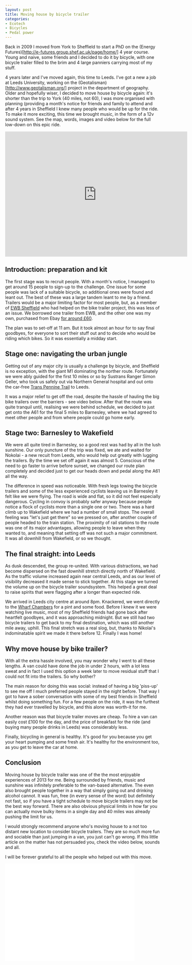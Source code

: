 ```yaml
---
layout: post
title: Moving house by bicycle trailer 
categories:
- Ecotech 
- Bicycles
- Pedal power
---
```

Back in 2009 I moved from York to Sheffield to start a PhD on the (Energy Futures)[http://e-futures.group.shef.ac.uk/page/home/] 4 year course. 
Young and naive, some friends and I decided to do it by bicycle, with one bicycle trailer filled to the brim and 4 large panniers carrying most of my stuff. 
 
4 years later and I've moved again, this time to Leeds. I've got a new a job at Leeds University,
 working on the (Geotalisman)[http://www.geotalisman.org/] project in the department of geography. 
Older and hopefully wiser, I decided to move house by bicycle again: it's shorter than the trip to York 
(40 miles, not 60), I was more organised with planning (providing a month's notice for friends and 
family to attend and after 4 years in Sheffield I knew many people who would be up for the ride. 
To make it more exciting, this time we brought music, in the form of a 12v sound system.
See the map, words, images and video below for the full low-down on this epic ride. 

<iframe height='405' width='590' frameborder='0' allowtransparency='true' scrolling='no' src='http://www.strava.com/activities/85890714/embed/d5c2ef90fb2cabe6678b32b81c8d95bd95c25915'></iframe>

## Introduction: preparation and kit
The first stage was to recruit people. With a month's notice, I managed to get around 15 people to 
sign-up to the challenge. One issue for some people was lack of a suitable bicycle, so additional 
ones were found and leant out. The best of these was a large tandem leant to me by a friend.
Trailers would be a major limiting factor for most people, but, as a member of 
[EWB Sheffield](https://ewb.shef.ac.uk/) who had helped on the bike trailer project, this was 
less of an issue. We borrowed one trailer from EWB, and the other one was my own, purchased 
from Ebay [for around £60](http://www.ebay.co.uk/bhp/bicycle-trailer).

The plan was to set-off at 11 am. But it took almost an hour for to say final goodbyes, for everyone to 
sort their stuff out and to decide who would be riding which 
bikes. So it was essentially a midday start. 

## Stage one: navigating the urban jungle

Getting out of any major city is usually a challenge by bicycle, and Sheffield is no 
exception, with the giant M1 dominating the norther route. 
Fortunately we were ably guided for the first 10 miles or so by Sustrans Ranger 
Simon Geller, who took us safely out via Northern General hospital and out onto 
the car-free [Trans Pennine Trail](http://www.sustrans.org.uk/ncn/map/route/trans-pennine-trail-central) to Leeds.

It was a major relief to get off the road, despite the hassle of hauling the big 
bike trailers over the barriers - see video below.
After that the route was quite tranquil until, realising we were behind schedule, 
we decided to just get onto the A61 for the final 5 miles to Barnesley, 
where we had agreed to meet other people and from where people could go home early. 

## Stage two: Barnesley to Wakefield
We were all quite tired in Barnesley, so a good rest was had by all in the 
lush sunshine. Our only puncture of the trip was fixed, we ate and waited for 
Nokolai - a new recuit from Leeds, who would help out greatly with lugging the trailers.
By the time we set off again it was almost 5. Conscious of the need to go faster to 
arrive before sunset, we changed our route plan completely and decided just to 
get our heads down and pedal along the A61 all the way. 

The difference in speed was noticeable. With fresh legs towing the bicycle trailers 
and some of the less experienced cyclists leaving us in Barnesley it felt like we 
were flying. The road is wide and flat, so it did not feel especially dangerous.
Cycling in convoy is probably safer anyway because people notice a flock of cyclists
more than a single one or two. There was a hard climb up to Wakefield where we 
had a number of small stops. The overall feeling was "let's just get there" so 
we pressed on, after another couple of people headed to the train station.
The proximity of rail stations to the route was one of its major advantages, 
allowing people to leave when they wanted to, and meaning that setting off 
was not such a major commitment. It was all downhill from Wakefield, or 
so we thought. 

## The final straight: into Leeds
As dusk descended, the group re-united. With various distractions, we had become 
dispersed on the fast downhill stretch directly north of Wakefield. As the traffic 
volume increased again near central Leeds, and as our level of visibility decreased
it made sense to stick together. At this stage we turned the volume up on the 
bicycle trailer soundsystem. This helped a great deal to raise spirits that were flagging 
after a longer than expected ride. 

We arrived in Leeds city centre at around 8pm. Knackered, we went directly to 
the [Wharf Chambers](http://www.wharfchambers.org/) for a pint and some food. 
Before I knew it we were watching live music, most of my Sheffield friends had
gone back after heartfelt goodbyes, and it was approaching midnight. 
But we still had two bicycle trailers to get back to my final destination, which was still another 
mile away, uphill. This final stretch was a real slog, but, thanks to Nikolai's 
indominatable spirit we made it there before 12. Finally I was home!

## Why move house by bike trailer?
With all the extra hassle involved, you may wonder why I went to all these lengths. 
A van could have done the job in under 2 hours, with a lot less sweat and in fact 
I used this option a week later to move residual stuff that I could not 
fit into the trailers. So why bother?

The main reason for doing this was social: instead of having a big 'piss-up' to see 
me off I much preferred people stayed in the night before. That way I got to have 
a sober conversation with some of my best friends in Sheffield whilst doing something fun. 
For a few people on the ride, it was the furthest they had ever travelled by bicycle, and 
this alone was worth-it for me. 

Another reason was that bicycle trailer moves are cheap. To hire a van can easily cost £100 for the day, 
and the price of breakfast for the ride (and buying many people drinks in Leeds) was considerably less. 

Finally, bicycling in general is healthy. It's good for you because you get your heart pumping and 
some fresh air. It's healthy for the environment too, as you get to leave the car at home. 

## Conclusion
Moving house by bicycle trailer was one of the the most enjoyable experiences
of 2013 for me. Being surrounded by friends, music and sunshine was infinitely 
preferable to the van-based alternative. The even also brought people together in 
a way that simply going out and drinking alcohol cannot. It was fun, free (in every 
sense of the word) but definitely not fast, so if you have a tight schedule to move
bicycle trailers may not be the best way forward. There are also obvious physical limits
in how far you can actually move bulky items in a single day and 40 miles was already 
pushing the limit for us. 

I would strongly recommend anyone who's moving house to a not too distant 
new location to consider bicycle trailers. They are so much more fun and 
sociable than just jumping in a van, you just can't go wrong. 
If this little article on the matter has not persuaded you, check the video 
below, sounds and all. 

I will be forever grateful to all the people who helped out with this move. 

<iframe width="420" height="315" src="//www.youtube.com/embed/6a8QLiC4LV8" frameborder="0" allowfullscreen></iframe>

